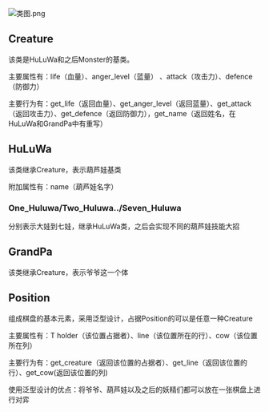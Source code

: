 ![类图.png](http://www.plantuml.com/plantuml/png/ZPBHQi8m58Rl-nG7TZby0nd2OFDYCC72BalM73KOJo1Dgk1yzvbZQfjvBdPL-ltfdtx9MNH1-H0FjcgjwZfuzQX2z0Zd2W3W2RIBtnR1cWsMHD4MVMEnH_id246r-v9ft22roB1f-F4yP5iCJQe_NnxvP1Cnvgsa96zuZIvLLdltYlHAPRCPh8Ctj0LIX_A_Si0rAOHfoJ9-n2yrdCv_EqQttXaDtTxOv3FMVX8sosZZyLezqlhe9BhpAAr-Sz5BsFJIwhKvIHHxf8BV1sB-CviDPrZIV2ZLxS5e52em6mcObOI0dGJEKW9dAmbFj0RLbUjCC8xcDU0f86aU_YJrSX-H6dREQlJvrL00QmWdhwqxbXTVyvtVFXjkdLScd3v-WDSAdh05aeu7-mi0)

## Creature
该类是HuLuWa和之后Monster的基类。

主要属性有：life（血量）、anger_level（蓝量）
、attack（攻击力）、defence（防御力）

主要行为有：get_life（返回血量）、get_anger_level（返回蓝量）、get_attack（返回攻击力）、get_defence（返回防御力），get_name（返回姓名，在HuLuWa和GrandPa中有重写）

## HuLuWa
该类继承Creature，表示葫芦娃基类

附加属性有：name（葫芦娃名字）

### One_Huluwa/Two_Huluwa../Seven_Huluwa
分别表示大娃到七娃，继承HuLuWa类，之后会实现不同的葫芦娃技能大招

## GrandPa
该类继承Creature，表示爷爷这一个体

## Position
组成棋盘的基本元素，采用泛型设计，占据Position的可以是任意一种Creature

主要属性有：T holder（该位置占据者）、line（该位置所在的行）、cow（该位置所在列）

主要行为有：get_creature（返回该位置的占据者）、get_line（返回该位置的行）、get_cow(返回该位置的列)

使用泛型设计的优点：将爷爷、葫芦娃以及之后的妖精们都可以放在一张棋盘上进行对弈
